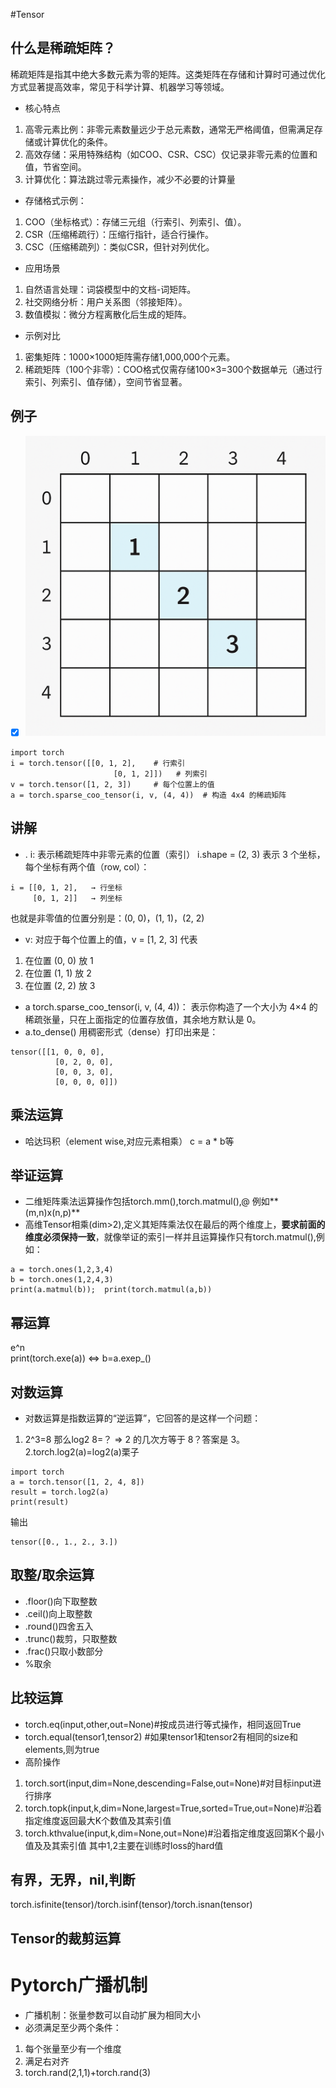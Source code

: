 #Tensor

## 什么是稀疏矩阵？
稀疏矩阵是指其中绝大多数元素为零的矩阵。这类矩阵在存储和计算时可通过优化方式显著提高效率，常见于科学计算、机器学习等领域。
- 核心特点
1. 高零元素比例：非零元素数量远少于总元素数，通常无严格阈值，但需满足存储或计算优化的条件。
2. 高效存储：采用特殊结构（如COO、CSR、CSC）仅记录非零元素的位置和值，节省空间。
3. 计算优化：算法跳过零元素操作，减少不必要的计算量
- 存储格式示例：
1. COO（坐标格式）：存储三元组（行索引、列索引、值）。
2. CSR（压缩稀疏行）：压缩行指针，适合行操作。
3. CSC（压缩稀疏列）：类似CSR，但针对列优化。
- 应用场景
1. 自然语言处理：词袋模型中的文档-词矩阵。
2. 社交网络分析：用户关系图（邻接矩阵）。
3. 数值模拟：微分方程离散化后生成的矩阵。	
- 示例对比
1. 密集矩阵：1000×1000矩阵需存储1,000,000个元素。
2. 稀疏矩阵（100个非零）：COO格式仅需存储100×3=300个数据单元（通过行索引、列索引、值存储），空间节省显著。
## 例子
- [x] ![image](https://github.com/wangyd1988/AI-learning/blob/main/images/稀疏矩阵.png)
```
import torch
i = torch.tensor([[0, 1, 2],    # 行索引
                       [0, 1, 2]])   # 列索引
v = torch.tensor([1, 2, 3])     # 每个位置上的值
a = torch.sparse_coo_tensor(i, v, (4, 4))  # 构造 4x4 的稀疏矩阵
```
## 讲解
- . i: 表示稀疏矩阵中非零元素的位置（索引）
   i.shape = (2, 3) 表示 3 个坐标，每个坐标有两个值（row, col）：
```
i = [[0, 1, 2],   → 行坐标
     [0, 1, 2]]   → 列坐标
```	
也就是非零值的位置分别是：(0, 0)，(1, 1)，(2, 2)
- v: 对应于每个位置上的值，v = [1, 2, 3]
代表
1. 在位置 (0, 0) 放 1
2. 在位置 (1, 1) 放 2
3. 在位置 (2, 2) 放 3
-  a torch.sparse_coo_tensor(i, v, (4, 4))：
表示你构造了一个大小为 4×4 的稀疏张量，只在上面指定的位置存放值，其余地方默认是 0。
- a.to_dense() 用稠密形式（dense）打印出来是：
```
tensor([[1, 0, 0, 0],
          [0, 2, 0, 0],
          [0, 0, 3, 0],
          [0, 0, 0, 0]])
```
## 乘法运算
- 哈达玛积（element wise,对应元素相乘）
c = a * b等
## 举证运算
- 二维矩阵乘法运算操作包括torch.mm(),torch.matmul(),@  例如**(m,n)x(n,p)**
- 高维Tensor相乘(dim>2),定义其矩阵乘法仅在最后的两个维度上，**要求前面的维度必须保持一致**，就像举证的索引一样并且运算操作只有torch.matmul(),例如：
```
a = torch.ones(1,2,3,4)
b = torch.ones(1,2,4,3)
print(a.matmul(b));  print(torch.matmul(a,b))
```
## 幂运算
e^n  
print(torch.exe(a)) <=> b=a.exep_()
## 对数运算
- 对数运算是指数运算的“逆运算”，它回答的是这样一个问题：
1. 2^3=8 那么log2 8=？ => 2 的几次方等于 8？答案是 3。
2.torch.log2(a)=log2(a)栗子
```
import torch
a = torch.tensor([1, 2, 4, 8])
result = torch.log2(a)
print(result)
```
输出
```
tensor([0., 1., 2., 3.])
```

## 取整/取余运算
- .floor()向下取整数
- .ceil()向上取整数
- .round()四舍五入
- .trunc()裁剪，只取整数
- .frac()只取小数部分
- %取余
## 比较运算
- torch.eq(input,other,out=None)#按成员进行等式操作，相同返回True
- torch.equal(tensor1,tensor2) #如果tensor1和tensor2有相同的size和elements,则为true
- 高阶操作
1. torch.sort(input,dim=None,descending=False,out=None)#对目标input进行排序
2. torch.topk(input,k,dim=None,largest=True,sorted=True,out=None)#沿着指定维度返回最大K个数值及其索引值
3. torch.kthvalue(input,k,dim=None,out=None)#沿着指定维度返回第K个最小值及及其索引值
其中1,2主要在训练时loss的hard值

## 有界，无界，nil,判断
torch.isfinite(tensor)/torch.isinf(tensor)/torch.isnan(tensor)

## Tensor的裁剪运算


# Pytorch广播机制
- 广播机制：张量参数可以自动扩展为相同大小
- 必须满足至少两个条件：
1. 每个张量至少有一个维度
2. 满足右对齐
3. torch.rand(2,1,1)+torch.rand(3)